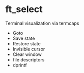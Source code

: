 # ft_select
Terminal visualization via termcaps

- Goto
- Save state
- Restore state
- Invisible cursor 
- Clear window
- file descriptors
- dprintf
